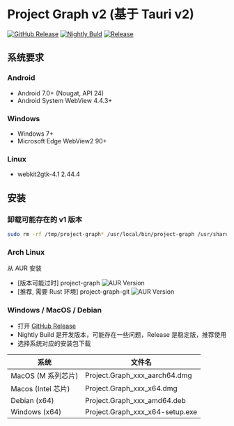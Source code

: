 # Project Graph v2 (基于 Tauri v2)

[![GitHub Release](https://img.shields.io/github/v/release/LiRenTech/project-graph)](https://github.com/LiRenTech/project-graph/releases/latest)
[![Nightly Buld](https://github.com/LiRenTech/project-graph/actions/workflows/nightly.yml/badge.svg)](https://github.com/LiRenTech/project-graph/actions/workflows/publish.yml)
[![Release](https://github.com/LiRenTech/project-graph/actions/workflows/release.yml/badge.svg)](https://github.com/LiRenTech/project-graph/actions/workflows/publish.yml)

## 系统要求

### Android

- Android 7.0+ (Nougat, API 24)
- Android System WebView 4.4.3+

### Windows

- Windows 7+
- Microsoft Edge WebView2 90+

### Linux

- webkit2gtk-4.1 2.44.4

## 安装

### 卸载可能存在的 v1 版本

```bash
sudo rm -rf /tmp/project-graph* /usr/local/bin/project-graph /usr/share/applications/project-graph.desktop /usr/share/icons/hicolor/64x64/apps/project-graph.png
```

### Arch Linux

从 AUR 安装

- [版本可能过时] project-graph ![AUR Version](https://img.shields.io/aur/version/project-graph?cacheSeconds=0)
- [推荐, 需要 Rust 环境] project-graph-git ![AUR Version](https://img.shields.io/aur/version/project-graph-git?cacheSeconds=0)

### Windows / MacOS / Debian

- 打开 [GitHub Release](https://github.com/LiRenTech/project-graph/releases/latest)
- Nightly Build 是开发版本，可能存在一些问题，Release 是稳定版，推荐使用
- 选择系统对应的安装包下载

| 系统               | 文件名                          |
| ------------------ | ------------------------------- |
| MacOS (M 系列芯片) | Project.Graph_xxx_aarch64.dmg   |
| Macos (Intel 芯片) | Project.Graph_xxx_x64.dmg       |
| Debian (x64)       | Project.Graph_xxx_amd64.deb     |
| Windows (x64)      | Project.Graph_xxx_x64-setup.exe |
